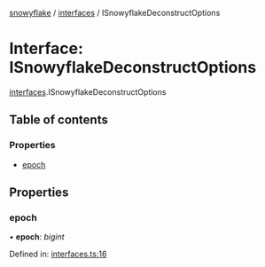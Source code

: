 [snowyflake](../README.md) / [interfaces](../modules/interfaces.md) / ISnowyflakeDeconstructOptions

# Interface: ISnowyflakeDeconstructOptions

[interfaces](../modules/interfaces.md).ISnowyflakeDeconstructOptions

## Table of contents

### Properties

- [epoch](interfaces.isnowyflakedeconstructoptions.md#epoch)

## Properties

### epoch

• **epoch**: *bigint*

Defined in: [interfaces.ts:16](https://github.com/negezor/snowyflake/blob/c47a6c2/src/interfaces.ts#L16)
